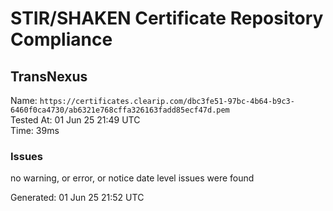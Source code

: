# STIR/SHAKEN Certificate Repository Compliance

## TransNexus

Name: `https://certificates.clearip.com/dbc3fe51-97bc-4b64-b9c3-6460f0ca4730/ab6321e768cffa326163fadd85ecf47d.pem`\
Tested At: 01 Jun 25 21:49 UTC\
Time: 39ms

### Issues

no warning, or error, or notice date level issues were found

Generated: 01 Jun 25 21:52 UTC